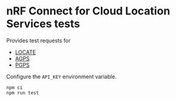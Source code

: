 # nRF Connect for Cloud Location Services tests

Provides test requests for

- [LOCATE](https://api.feature.nrfcloud.com/v1#operation/LocateDevice)
- [AGPS](https://api.feature.nrfcloud.com/v1#operation/GetAssistanceData)
- [PGPS](https://api.feature.nrfcloud.com/v1#operation/GetPredictedAssistanceData)

Configure the `API_KEY` environment variable.

    npm ci
    npm run test
